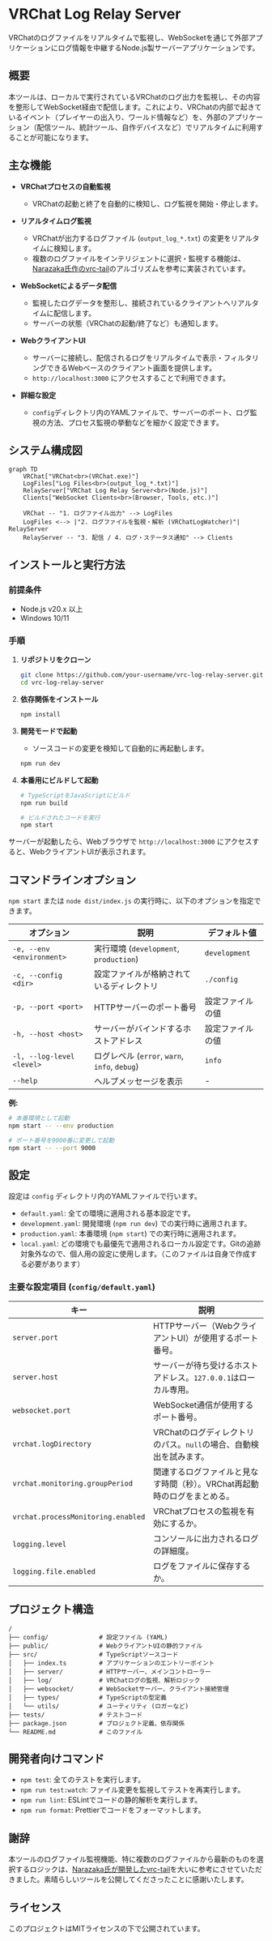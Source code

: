 # VRChat Log Relay Server

VRChatのログファイルをリアルタイムで監視し、WebSocketを通じて外部アプリケーションにログ情報を中継するNode.js製サーバーアプリケーションです。

## 概要

本ツールは、ローカルで実行されているVRChatのログ出力を監視し、その内容を整形してWebSocket経由で配信します。これにより、VRChatの内部で起きているイベント（プレイヤーの出入り、ワールド情報など）を、外部のアプリケーション（配信ツール、統計ツール、自作デバイスなど）でリアルタイムに利用することが可能になります。

## 主な機能

- **VRChatプロセスの自動監視**
  - VRChatの起動と終了を自動的に検知し、ログ監視を開始・停止します。

- **リアルタイムログ監視**
  - VRChatが出力するログファイル (`output_log_*.txt`) の変更をリアルタイムに検知します。
  - 複数のログファイルをインテリジェントに選択・監視する機能は、[Narazaka氏作のvrc-tail](https://github.com/Narazaka/vrc-tail)のアルゴリズムを参考に実装されています。

- **WebSocketによるデータ配信**
  - 監視したログデータを整形し、接続されているクライアントへリアルタイムに配信します。
  - サーバーの状態（VRChatの起動/終了など）も通知します。

- **WebクライアントUI**
  - サーバーに接続し、配信されるログをリアルタイムで表示・フィルタリングできるWebベースのクライアント画面を提供します。
  - `http://localhost:3000` にアクセスすることで利用できます。

- **詳細な設定**
  - `config`ディレクトリ内のYAMLファイルで、サーバーのポート、ログ監視の方法、プロセス監視の挙動などを細かく設定できます。

## システム構成図

```mermaid
graph TD
    VRChat["VRChat<br>(VRChat.exe)"]
    LogFiles["Log Files<br>(output_log_*.txt)"]
    RelayServer["VRChat Log Relay Server<br>(Node.js)"]
    Clients["WebSocket Clients<br>(Browser, Tools, etc.)"]

    VRChat -- "1. ログファイル出力" --> LogFiles
    LogFiles <--> |"2. ログファイルを監視・解析 (VRChatLogWatcher)"| RelayServer
    RelayServer -- "3. 配信 / 4. ログ・ステータス通知" --> Clients
```

## インストールと実行方法

### 前提条件

- Node.js v20.x 以上
- Windows 10/11

### 手順

1.  **リポジトリをクローン**
    ```bash
    git clone https://github.com/your-username/vrc-log-relay-server.git
    cd vrc-log-relay-server
    ```

2.  **依存関係をインストール**
    ```bash
    npm install
    ```

3.  **開発モードで起動**
    - ソースコードの変更を検知して自動的に再起動します。
    ```bash
    npm run dev
    ```

4.  **本番用にビルドして起動**
    ```bash
    # TypeScriptをJavaScriptにビルド
    npm run build

    # ビルドされたコードを実行
    npm start
    ```

サーバーが起動したら、Webブラウザで `http://localhost:3000` にアクセスすると、WebクライアントUIが表示されます。

## コマンドラインオプション

`npm start` または `node dist/index.js` の実行時に、以下のオプションを指定できます。

| オプション                | 説明                                           | デフォルト値        |
| ------------------------- | ---------------------------------------------- | ------------------- |
| `-e, --env <environment>` | 実行環境 (`development`, `production`)         | `development`       |
| `-c, --config <dir>`      | 設定ファイルが格納されているディレクトリ       | `./config`          |
| `-p, --port <port>`       | HTTPサーバーのポート番号                       | 設定ファイルの値    |
| `-h, --host <host>`       | サーバーがバインドするホストアドレス           | 設定ファイルの値    |
| `-l, --log-level <level>` | ログレベル (`error`, `warn`, `info`, `debug`)  | `info`              |
| `--help`                  | ヘルプメッセージを表示                         | -                   |

**例:**
```bash
# 本番環境として起動
npm start -- --env production

# ポート番号を9000番に変更して起動
npm start -- --port 9000
```

## 設定

設定は `config` ディレクトリ内のYAMLファイルで行います。

-   `default.yaml`: 全ての環境に適用される基本設定です。
-   `development.yaml`: 開発環境 (`npm run dev`) での実行時に適用されます。
-   `production.yaml`: 本番環境 (`npm start`) での実行時に適用されます。
-   `local.yaml`: どの環境でも最優先で適用されるローカル設定です。Gitの追跡対象外なので、個人用の設定に使用します。（このファイルは自身で作成する必要があります）

### 主要な設定項目 (`config/default.yaml`)

| キー                               | 説明                                                                 |
| ---------------------------------- | -------------------------------------------------------------------- |
| `server.port`                      | HTTPサーバー（WebクライアントUI）が使用するポート番号。                |
| `server.host`                      | サーバーが待ち受けるホストアドレス。`127.0.0.1`はローカル専用。      |
| `websocket.port`                   | WebSocket通信が使用するポート番号。                                  |
| `vrchat.logDirectory`              | VRChatのログディレクトリのパス。`null`の場合、自動検出を試みます。     |
| `vrchat.monitoring.groupPeriod`    | 関連するログファイルと見なす時間（秒）。VRChat再起動時のログをまとめる。 |
| `vrchat.processMonitoring.enabled` | VRChatプロセスの監視を有効にするか。                                 |
| `logging.level`                    | コンソールに出力されるログの詳細度。                                 |
| `logging.file.enabled`             | ログをファイルに保存するか。                                         |

## プロジェクト構造

```
/
├── config/              # 設定ファイル (YAML)
├── public/              # WebクライアントUIの静的ファイル
├── src/                 # TypeScriptソースコード
│   ├── index.ts         # アプリケーションのエントリーポイント
│   ├── server/          # HTTPサーバー、メインコントローラー
│   ├── log/             # VRChatログの監視、解析ロジック
│   ├── websocket/       # WebSocketサーバー、クライアント接続管理
│   ├── types/           # TypeScriptの型定義
│   └── utils/           # ユーティリティ (ロガーなど)
├── tests/               # テストコード
├── package.json         # プロジェクト定義、依存関係
└── README.md            # このファイル
```

## 開発者向けコマンド

-   `npm test`: 全てのテストを実行します。
-   `npm run test:watch`: ファイル変更を監視してテストを再実行します。
-   `npm run lint`: ESLintでコードの静的解析を実行します。
-   `npm run format`: Prettierでコードをフォーマットします。

## 謝辞

本ツールのログファイル監視機能、特に複数のログファイルから最新のものを選択するロジックは、[Narazaka氏が開発したvrc-tail](https://github.com/Narazaka/vrc-tail)を大いに参考にさせていただきました。素晴らしいツールを公開してくださったことに感謝いたします。

## ライセンス

このプロジェクトはMITライセンスの下で公開されています。